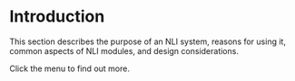 # Introduction

This section describes the purpose of an NLI system, reasons for using it, common aspects of NLI modules, and design considerations.

Click the menu to find out more.